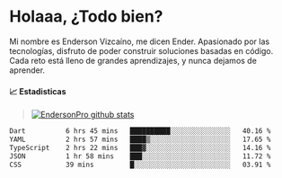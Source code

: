 
# Holaaa, ¿Todo bien?

Mi nombre es Enderson Vizcaíno, me dicen Ender. Apasionado por las tecnologías, disfruto de poder construir soluciones basadas en código. Cada reto está lleno de grandes aprendizajes, y nunca dejamos de aprender. 

#### :chart_with_upwards_trend: Estadisticas
> [![EndersonPro github stats](https://github-readme-stats.vercel.app/api?username=endersonpro&theme=vue-dark&show_icons=true)](https://github.com/anuraghazra/github-readme-stats) 


<!--START_SECTION:waka-->

```txt
Dart          6 hrs 45 mins   ██████████░░░░░░░░░░░░░░░   40.16 %
YAML          2 hrs 57 mins   ████▒░░░░░░░░░░░░░░░░░░░░   17.65 %
TypeScript    2 hrs 22 mins   ███▓░░░░░░░░░░░░░░░░░░░░░   14.16 %
JSON          1 hr 58 mins    ███░░░░░░░░░░░░░░░░░░░░░░   11.72 %
CSS           39 mins         █░░░░░░░░░░░░░░░░░░░░░░░░   03.91 %
```

<!--END_SECTION:waka-->

[website]: https://endersonpro.github.io/portfolio/
[twitter]: https://twitter.com/endersonj_
[youtube]: https://youtube.com/ByEnderson
[instagram]: https://instagram.com/endersonvizc
[linkedin]: https://www.linkedin.com/in/enderson-vizcaino-2aa927175/
